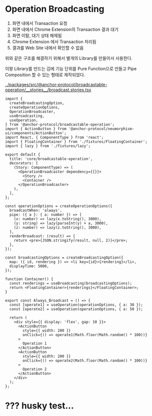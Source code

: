 # Operation Broadcasting

1. 화면 내에서 Transaction 요청
2. 화면 내에서 Chrome Extension의 Transaction 결과 대기
3. 화면 이탈, 대기 상태 해제됨
4. Chrome Extension 에서 Transaction 처리됨
5. 결과를 Web Site 내에서 확인할 수 없음

위와 같은 구조를 해결하기 위해서 별개의 Library를 만들어서 사용한다.

이왕 Library를 만드는 김에 기능 단위를 Pure Function으로 만들고 Pipe Composition 할 수 있는 형태로 제작되었다.

<!-- source ../packages/src/@anchor-protocol/broadcastable-operation/__stories__/broadcast.stories.tsx -->

[../packages/src/@anchor-protocol/broadcastable-operation/\_\_stories\_\_/broadcast.stories.tsx](../packages/src/@anchor-protocol/broadcastable-operation/__stories__/broadcast.stories.tsx)

```tsx
import {
  createBroadcastingOption,
  createOperationOptions,
  OperationBroadcaster,
  useBroadcasting,
  useOperation,
} from '@anchor-protocol/broadcastable-operation';
import { ActionButton } from '@anchor-protocol/neumorphism-ui/components/ActionButton';
import React, { ComponentType } from 'react';
import { FloatingContainer } from './fixtures/FloatingContainer';
import { lazy } from './fixtures/lazy';

export default {
  title: 'core/broadcastable-operation',
  decorators: [
    (Story: ComponentType) => (
      <OperationBroadcaster dependency={{}}>
        <Story />
        <Container />
      </OperationBroadcaster>
    ),
  ],
};

const operationOptions = createOperationOptions({
  broadcastWhen: 'always',
  pipe: ({ a }: { a: number }) => [
    (x: number) => lazy(x.toString(), 3000),
    (y: string) => lazy(parseInt(y) + a, 3000),
    (z: number) => lazy(z.toString(), 3000),
  ],
  renderBroadcast: (result) => {
    return <pre>{JSON.stringify(result, null, 2)}</pre>;
  },
});

const broadcastingOptions = createBroadcastingOption({
  map: ({ id, rendering }) => <li key={id}>{rendering}</li>,
  displayTime: 5000,
});

function Container() {
  const renderings = useBroadcasting(broadcastingOptions);
  return <FloatingContainer>{renderings}</FloatingContainer>;
}

export const Always_Broadcast = () => {
  const [operate1] = useOperation(operationOptions, { a: 30 });
  const [operate2] = useOperation(operationOptions, { a: 50 });

  return (
    <div style={{ display: 'flex', gap: 10 }}>
      <ActionButton
        style={{ width: 200 }}
        onClick={() => operate1(Math.floor(Math.random() * 100))}
      >
        Operation 1
      </ActionButton>
      <ActionButton
        style={{ width: 200 }}
        onClick={() => operate2(Math.floor(Math.random() * 100))}
      >
        Operation 2
      </ActionButton>
    </div>
  );
};
```

<!-- /source -->

# ??? husky test...
